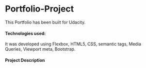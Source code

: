 # Portfolio-Project
This Portfolio has been built for Udacity. 

#### Technologies used:
 
 It was developed using Flexbox, HTML5, CSS, semantic tags, Media Queries, Viewport meta, Bootstrap.
 
  
#### Project Description

